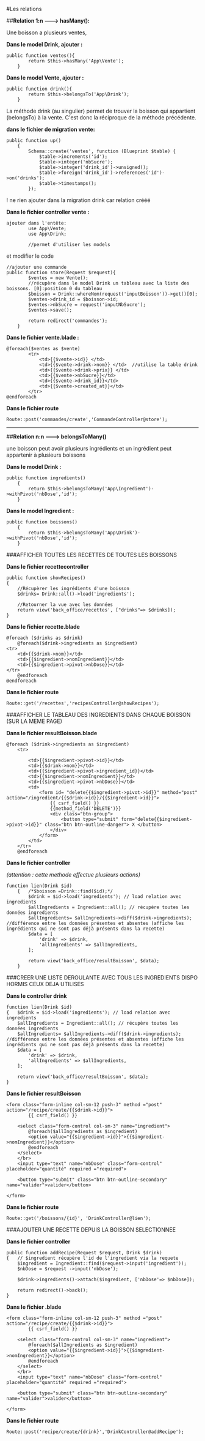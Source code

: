 #Les relations  

##**Relation 1:n   --->  hasMany():**

Une boisson a plusieurs ventes,
  
**Dans le model Drink, ajouter :** 

    public function ventes(){
        	return $this->hasMany('App\Vente');
        }
        
        
**Dans le model Vente, ajouter :**

    public function drink(){
        	return $this->belongsTo('App\Drink');
        }
        

La méthode drink (au singulier) permet de trouver la boisson qui appartient (belongsTo) à la vente.
C'est donc la réciproque de la méthode précédente.  


**dans le fichier de migration vente:**

    public function up()
        {
            Schema::create('ventes', function (Blueprint $table) {
                $table->increments('id');
                $table->integer('nbSucre'); 
                $table->integer('drink_id')->unsigned();
                $table->foreign('drink_id')->references('id')->on('drinks');            
                $table->timestamps();
            });

! ne rien ajouter dans la migration drink car relation crééé  

**Dans le fichier controller vente :**  


    ajouter dans l'entête:
            use App\Vente;
            use App\Drink; 
            
            //permet d'utiliser les models 
        
et modifier le code

    //ajouter une commande
    public function store(Request $request){
            $ventes = new Vente();
            //récupère dans le model Drink un tableau avec la liste des boissons. [0]:position 0 du tableau
            $boisson = Drink::whereNom(request('inputBoisson'))->get()[0];
            $ventes->drink_id = $boisson->id;
            $ventes->nbSucre = request('inputNbSucre');
            $ventes->save();
    
            return redirect('commandes');
        }
    
**Dans le fichier vente.blade :**

    @foreach($ventes as $vente)
            <tr>
                <td>{{$vente->id}} </td>
                <td>{{$vente->drink->nom}} </td>  //utilise la table drink
                <td>{{$vente->drink->prix}} </td>
                <td>{{$vente->nbSucre}}</td>
                <td>{{$vente->drink_id}}</td>
                <td>{{$vente->created_at}}</td>
            </tr>
    @endforeach

**Dans le fichier route** 

    Route::post('commandes/create','CommandeController@store');

----
##**Relation n:n  ---> belongsToMany()**  

une boisson peut avoir plusieurs ingrédients et un ingrédient peut appartenir à plusieurs boissons  

**Dans le model Drink :**  

    public function ingredients()
        {
        	return $this->belongsToMany('App\Ingredient')->withPivot('nbDose','id');
        }  
        
        
**Dans le model Ingredient :** 

    public function boissons()
        {
        	return $this->belongsToMany('App\Drink')->withPivot('nbDose','id');
        }  
        

###AFFICHER TOUTES LES RECETTES DE TOUTES LES BOISSONS

**Dans le fichier recettecontroller**  

    public function showRecipes() 
    {
        //Récupèrer les ingrédients d'une boisson
        $drinks= Drink::all()->load('ingredients');

        //Retourner la vue avec les données 
        return view('back_office/recettes', ["drinks"=> $drinks]);
    }

**Dans le fichier recette.blade**  

    @foreach ($drinks as $drink)
        @foreach($drink->ingredients as $ingredient)
    <tr>
        <td>{{$drink->nom}}</td>
        <td>{{$ingredient->nomIngredient}}</td>
        <td>{{$ingredient->pivot->nbDose}}</td>
    </tr> 
        @endforeach 
    @endforeach 


**Dans le fichier route**

    Route::get('/recettes','recipesController@showRecipes');    

###AFFICHER LE TABLEAU DES INGREDIENTS DANS CHAQUE BOISSON (SUR LA MEME PAGE)  

**Dans le fichier resultBoisson.blade**  

    @foreach ($drink->ingredients as $ingredient)
		<tr>

			<td>{{$ingredient->pivot->id}}</td> 
			<td>{{$drink->nom}}</td> 
			<td>{{$ingredient->pivot->ingredient_id}}</td>
			<td>{{$ingredient->nomIngredient}}</td>
			<td>{{$ingredient->pivot->nbDose}}</td> 
			<td>
				<form id= "delete{{$ingredient->pivot->id}}" method="post" action="/ingredient/{{$drink->id}}/{{$ingredient->id}}">
					{{ csrf_field() }}
					{{method_field('DELETE')}}
					<div class="btn-group">
						<button type="submit" form="delete{{$ingredient->pivot->id}}" class="btn btn-outline-danger"> X </button>
					</div>
				</form>
			</td>
		</tr>
		@endforeach  


**Dans le fichier controller**   

*(attention : cette methode effectue plusieurs actions)*  

    function lien(Drink $id)
        {	/*$boisson =Drink::find($id);*/
            $drink = $id->load('ingredients'); // load relation avec ingredients
            $allIngredients = Ingredient::all(); // récupère toutes les données ingredients
            $allIngredients= $allIngredients->diff($drink->ingredients); //différence entre les données présentes et absentes (affiche les ingrédients qui ne sont pas déjà présents dans la recette)
            $data = [
                'drink' => $drink,
                'allIngredients' => $allIngredients,
            ];

            return view('back_office/resultBoisson', $data);
        }


###CREER UNE LISTE DEROULANTE AVEC TOUS LES INGREDIENTS DISPO HORMIS CEUX DEJA UTILISES   

**Dans le controller drink**  

    function lien(Drink $id)
	{	$drink = $id->load('ingredients'); // load relation avec ingredients
		$allIngredients = Ingredient::all(); // récupère toutes les données ingredients
		$allIngredients= $allIngredients->diff($drink->ingredients); //différence entre les données présentes et absentes (affiche les ingrédients qui ne sont pas déjà présents dans la recette)
		$data = [
			'drink' => $drink,
			'allIngredients' => $allIngredients,
		];

		return view('back_office/resultBoisson', $data);
	}


**Dans le fichier resultBoisson**

    <form class="form-inline col-sm-12 push-3" method ="post" action="/recipe/create/{{$drink->id}}">
			{{ csrf_field() }}

		<select class="form-control col-sm-3" name="ingredient">
			@foreach($allIngredients as $ingredient)
			<option value="{{$ingredient->id}}">{{$ingredient->nomIngredient}}</option>
			@endforeach
		</select>
		</br>
		<input type="text" name="nbDose" class="form-control" placeholder="quantité" required ="required">
				
		<button type="submit" class="btn btn-outline-secondary" name="valider">valider</button>
				
	</form>

**Dans le fichier route**  

    Route::get('/boissons/{id}', 'DrinkController@lien');  



###AJOUTER UNE RECETTE DEPUIS LA BOISSON SELECTIONNEE  

**Dans le fichier controller**  

    public function addRecipe(Request $request, Drink $drink)
	{	// $ingredient récupère l'id de l'ingredient via la requete
		$ingredient = Ingredient::find($request->input('ingredient'));
		$nbDose = $request ->input('nbDose');
		
		$drink->ingredients()->attach($ingredient, ['nbDose'=> $nbDose]);

		return redirect()->back();
	}   


**Dans le fichier .blade** 

    <form class="form-inline col-sm-12 push-3" method ="post" action="/recipe/create/{{$drink->id}}">
			{{ csrf_field() }}

		<select class="form-control col-sm-3" name="ingredient">
			@foreach($allIngredients as $ingredient)
			<option value="{{$ingredient->id}}">{{$ingredient->nomIngredient}}</option>
			@endforeach
		</select>
		</br>
		<input type="text" name="nbDose" class="form-control" placeholder="quantité" required ="required">
				
		<button type="submit" class="btn btn-outline-secondary" name="valider">valider</button>
				
	</form>


**Dans le fichier route**  

    Route::post('recipe/create/{drink}','DrinkController@addRecipe');

    



    